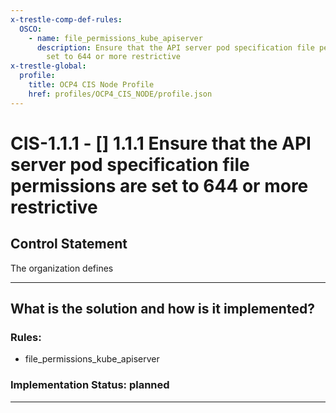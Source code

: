 ```yaml
---
x-trestle-comp-def-rules:
  OSCO:
    - name: file_permissions_kube_apiserver
      description: Ensure that the API server pod specification file permissions are
        set to 644 or more restrictive
x-trestle-global:
  profile:
    title: OCP4 CIS Node Profile
    href: profiles/OCP4_CIS_NODE/profile.json
---
```


# CIS-1.1.1 - \[\] 1.1.1 Ensure that the API server pod specification file permissions are set to 644 or more restrictive

## Control Statement

The organization defines

______________________________________________________________________

## What is the solution and how is it implemented?

<!-- For implementation status enter one of: implemented, partial, planned, alternative, not-applicable -->

<!-- Note that the list of rules under ### Rules: is read-only and changes will not be captured after assembly to JSON -->

<!-- Add control implementation description here for control: CIS-1.1.1 -->

### Rules:

  - file_permissions_kube_apiserver

### Implementation Status: planned

______________________________________________________________________
